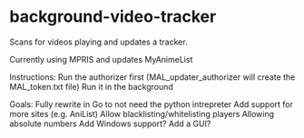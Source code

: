 # background-video-tracker
Scans for videos playing and updates a tracker.

Currently using MPRIS and updates MyAnimeList

Instructions:
Run the authorizer first (MAL_updater_authorizer will create the MAL_token.txt file)
Run it in the background

Goals:
Fully rewrite in Go to not need the python intrepreter
Add support for more sites (e.g. AniList)
Allow blacklisting/whitelisting players
Allowing absolute numbers
Add Windows support?
Add a GUI?
